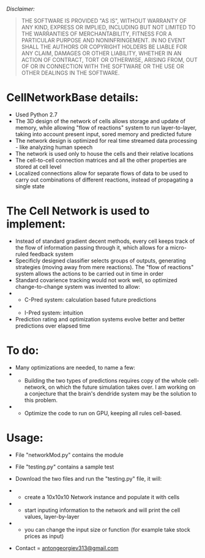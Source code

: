 <p><em>Disclaimer:</em></p>
<blockquote>
<p>THE SOFTWARE IS PROVIDED "AS IS", WITHOUT WARRANTY OF ANY KIND, EXPRESS OR
IMPLIED, INCLUDING BUT NOT LIMITED TO THE WARRANTIES OF MERCHANTABILITY, FITNESS
FOR A PARTICULAR PURPOSE AND NONINFRINGEMENT. IN NO EVENT SHALL THE AUTHORS OR
COPYRIGHT HOLDERS BE LIABLE FOR ANY CLAIM, DAMAGES OR OTHER LIABILITY, WHETHER
IN AN ACTION OF CONTRACT, TORT OR OTHERWISE, ARISING FROM, OUT OF OR IN
CONNECTION WITH THE SOFTWARE OR THE USE OR OTHER DEALINGS IN THE SOFTWARE.</p>
</blockquote>


# CellNetworkBase details:
- Used Python 2.7
- The 3D design of the network of cells allows storage and update of memory, while allowing "flow of reactions" system to run layer-to-layer, taking into account present input, sored memory and predicted future
- The network design is optimized for real time streamed data processing - like analyzing human speech
- The network is used only to house the cells and their relative locations
- The cell-to-cell connection matrices and all the other properties are stored at cell level
- Localized connections allow for separate flows of data to be used to carry out combinations of different reactions, instead of propagating a single state


# The Cell Network is used to implement:
- Instead of standard gradient decent methods, every cell keeps track of the flow of information passing through it, which allows for a micro-ruled feedback system
- Specificly designed classifier selects groups of outputs, generating strategies (moving away from mere reactions). The "flow of reactions" system allows the actions to be carried out in time in order
- Standard covarience tracking would not work well, so optimized change-to-change system was invented to allow:
- - C-Pred system: calculation based future predictions
- - I-Pred system: intuition
- Prediction rating and optimization systems evolve better and better predictions over elapsed time


# To do:
- Many optimizations are needed, to name a few:
- - Building the two types of predictions requires copy of the whole cell-network, on which the future simulation takes over. I am working on a conjecture that the brain's dendride system may be the solution to this problem.
- - Optimize the code to run on GPU, keeping all rules cell-based.


# Usage:
- File "networkMod.py" contains the module
- File "testing.py" contains a sample test
- Download the two files and run the "testing.py" file, it will:
- - create a 10x10x10 Network instance and populate it with cells
- - start inputing information to the network and will print the cell values, layer-by-layer
- - you can change the input size or function (for example take stock prices as input)


- Contact = antongeorgiev313@gmail.com
